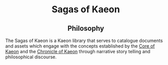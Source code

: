 <h1 align="center">Sagas of Kaeon</h1>

<h2 align="center">Philosophy</h2>

The Sagas of Kaeon is a Kaeon library that serves to catalogue documents and assets which engage with the concepts established by the [Core of Kaeon](https://github.com/Atlas-of-Kaeon/Core-of-Kaeon) and the [Chronicle of Kaeon](https://github.com/Atlas-of-Kaeon/Chronicle-of-Kaeon) through narrative story telling and philosophical discourse.